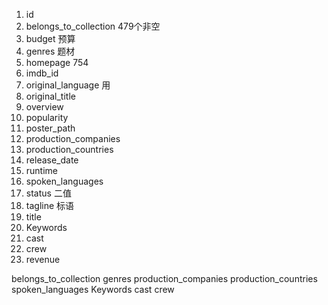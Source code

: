 1. id
2. belongs_to_collection 479个非空
3. budget 预算
4. genres 题材
5. homepage 754
6. imdb_id
7. original_language 用
8. original_title 
9. overview
10. popularity
11. poster_path
12. production_companies
13. production_countries
14. release_date
15. runtime
16. spoken_languages
17. status 二值
18. tagline 标语
19. title
20. Keywords
21. cast
22. crew
23. revenue

belongs_to_collection genres production_companies production_countries spoken_languages
Keywords cast crew